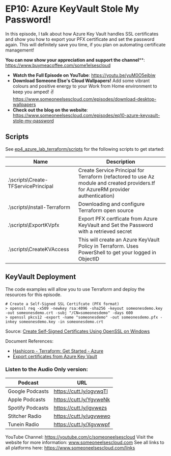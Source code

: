 # EP10: Azure KeyVault Stole My Password!
In this episode, I talk about how Azure Key Vault handles SSL certificates and show you how to export your PFX certificate and set the password again.
This will definitely save you time, if you plan on automating certificate management!

**You can now show your appreciation and support the channel****: https://www.buymeacoffee.com/some1elsescloud

- **Watch the Full Episode on YouTube**: https://youtu.be/yuM0O5ejbiw
- **Download Someone Else's Cloud Wallpapers!** Add some vibrant colours and positive energy to your Work from Home environment to keep you amped! ✌️ https://www.someoneelsescloud.com/episodes/download-desktop-wallpapers
- **Check out the blog on the website**: https://www.someoneelsescloud.com/episodes/ep10-azure-keyvault-stole-my-password

## Scripts

See [ep4_azure_lab_terraform/scripts](https://github.com/someoneelsescloud/ep4_azure_lab_terraform/tree/master/scripts) for the following scripts to get started:

|Name|Description|
|---|---|
|.\scripts\Create-TFServicePrincipal|Create Service Principal for Terraform (refactored to use Az module and created providers.tf for AzureRM provider authentication)|
|.\scripts\Install-Terraform|Downloading and configure Terraform open source|
|.\scripts\ExportKVpfx|Export PFX certficate from Azure KeyVault and Set the Password with a retrieved secret |
|.\scripts\CreateKVAccess|This will create an Azure KeyVault Policy in Terraform. Uses PowerShell to get your logged in ObjectID|

## KeyVault Deployment
The code examples will allow you to use Terraform and deploy the resources for this episode.

```
# Create a Self-Signed SSL Certifcate (PFX format)
> openssl req -x509 -newkey rsa:4096 -sha256 -keyout someonesdemo.key -out someonesdemo.crt -subj "/CN=someonesdemo" -days 600
> openssl pkcs12 -export -name "someonesdemo" -out someonesdemo.pfx -inkey someonesdemo.key -in someonesdemo.crt
```

Source: [Create Self-Signed Certificates Using OpenSSL on Windows](https://improveandrepeat.com/2019/03/create-self-signed-certificates-using-openssl-on-windows/)

Document References:
- [Hashicorp - Terraform: Get Started - Azure](https://learn.hashicorp.com/collections/terraform/azure-get-started)
- [Export certificates from Azure Key Vault](https://docs.microsoft.com/en-us/azure/key-vault/certificates/how-to-export-certificate?tabs=azure-cli)

### Listen to the Audio Only version:
|Podcast|URL|
|---|---|
|Google Podcasts| https://cutt.ly/ogvwqTl|
|Apple Podcasts| https://cutt.ly/YgvweNk| 
|Spotify Podcasts| https://cutt.ly/igvwezs|
|Stitcher Radio| https://cutt.ly/ugvwewo|
|Tunein Radio| https://cutt.ly/Xgvwwpf|

YouTube Channel: https://youtube.com/c/someoneelsescloud
Visit the website for more information: www.someoneelsescloud.com
See all links to all platforms here: https://www.someoneelsescloud.com/links
